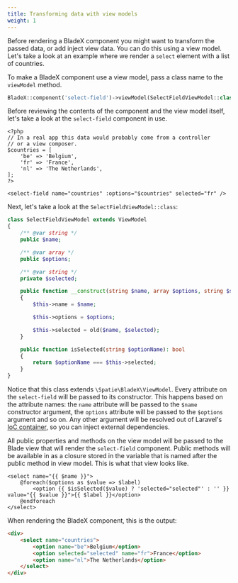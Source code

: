 ```yaml
---
title: Transforming data with view models
weight: 1
---
```


Before rendering a BladeX component you might want to transform the passed data, or add inject view data. You can do this using a view model. Let's take a look at an example where we render a `select` element with a list of countries.

To make a BladeX component use a view model, pass a class name to the `viewModel` method.

```php
BladeX::component('select-field')->viewModel(SelectFieldViewModel::class);
```

Before reviewing the contents of the component and the view model itself, let's take a look at the `select-field` component in use.

```blade
<?php
// In a real app this data would probably come from a controller
// or a view composer.
$countries = [
    'be' => 'Belgium',
    'fr' => 'France',
    'nl' => 'The Netherlands',
];
?>

<select-field name="countries" :options="$countries" selected="fr" />
```

Next, let's take a look at the `SelectFieldViewModel::class`:

```php
class SelectFieldViewModel extends ViewModel
{
    /** @var string */
    public $name;

    /** @var array */
    public $options;

    /** @var string */
    private $selected;

    public function __construct(string $name, array $options, string $selected = null)
    {
        $this->name = $name;

        $this->options = $options;

        $this->selected = old($name, $selected);
    }

    public function isSelected(string $optionName): bool
    {
        return $optionName === $this->selected;
    }
}
```

Notice that this class extends `\Spatie\BladeX\ViewModel`. Every attribute on the `select-field` will be passed to its constructor. This happens based on the attribute names: the `name` attribute will be passed to the `$name` constructor argument, the `options` attribute will be passed to the `$options` argument and so on. Any other argument will be resolved out of Laravel's [IoC container](https://laravel.com/docs/5.6/container), so you can inject external dependencies.

All public properties and methods on the view model will be passed to the Blade view that will render the `select-field` component. Public methods will be available in as a closure stored in the variable that is named after the public method in view model. This is what that view looks like.

```blade
<select name="{{ $name }}">
    @foreach($options as $value => $label)
        <option {{ $isSelected($value) ? 'selected="selected"' : '' }} value="{{ $value }}">{{ $label }}</option>
    @endforeach
</select>
```

When rendering the BladeX component, this is the output:

```html
<div>
    <select name="countries">
        <option name="be">Belgium</option>
        <option selected="selected" name="fr">France</option>
        <option name="nl">The Netherlands</option>
    </select>
</div>
```
